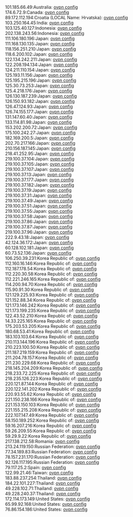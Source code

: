 101.185.66.49:Australia: [ovpn config](vpn/101_185_66_49.ovpn)  
174.6.72.9:Canada: [ovpn config](vpn/174_6_72_9.ovpn)  
89.172.112.194:Croatia (LOCAL Name: Hrvatska): [ovpn config](vpn/89_172_112_194.ovpn)  
103.250.164.45:India: [ovpn config](vpn/103_250_164_45.ovpn)  
103.125.40.127:Indonesia: [ovpn config](vpn/103_125_40_127.ovpn)  
202.138.243.56:Indonesia: [ovpn config](vpn/202_138_243_56.ovpn)  
111.106.180.196:Japan: [ovpn config](vpn/111_106_180_196.ovpn)  
111.168.130.135:Japan: [ovpn config](vpn/111_168_130_135.ovpn)  
118.156.251.210:Japan: [ovpn config](vpn/118_156_251_210.ovpn)  
118.6.200.102:Japan: [ovpn config](vpn/118_6_200_102.ovpn)  
122.134.242.211:Japan: [ovpn config](vpn/122_134_242_211.ovpn)  
122.208.194.134:Japan: [ovpn config](vpn/122_208_194_134.ovpn)  
124.211.110.154:Japan: [ovpn config](vpn/124_211_110_154.ovpn)  
125.193.11.156:Japan: [ovpn config](vpn/125_193_11_156.ovpn)  
125.195.215.196:Japan: [ovpn config](vpn/125_195_215_196.ovpn)  
125.30.73.253:Japan: [ovpn config](vpn/125_30_73_253.ovpn)  
125.4.218.176:Japan: [ovpn config](vpn/125_4_218_176.ovpn)  
126.130.187.239:Japan: [ovpn config](vpn/126_130_187_239.ovpn)  
126.150.93.182:Japan: [ovpn config](vpn/126_150_93_182.ovpn)  
126.47.124.93:Japan: [ovpn config](vpn/126_47_124_93.ovpn)  
126.74.155.177:Japan: [ovpn config](vpn/126_74_155_177.ovpn)  
131.147.60.40:Japan: [ovpn config](vpn/131_147_60_40.ovpn)  
133.114.81.98:Japan: [ovpn config](vpn/133_114_81_98.ovpn)  
153.202.200.72:Japan: [ovpn config](vpn/153_202_200_72.ovpn)  
175.100.242.27:Japan: [ovpn config](vpn/175_100_242_27.ovpn)  
182.169.200.5:Japan: [ovpn config](vpn/182_169_200_5.ovpn)  
202.70.217.166:Japan: [ovpn config](vpn/202_70_217_166.ovpn)  
210.156.187.145:Japan: [ovpn config](vpn/210_156_187_145.ovpn)  
218.41.252.95:Japan: [ovpn config](vpn/218_41_252_95.ovpn)  
219.100.37.104:Japan: [ovpn config](vpn/219_100_37_104.ovpn)  
219.100.37.105:Japan: [ovpn config](vpn/219_100_37_105.ovpn)  
219.100.37.107:Japan: [ovpn config](vpn/219_100_37_107.ovpn)  
219.100.37.13:Japan: [ovpn config](vpn/219_100_37_13.ovpn)  
219.100.37.177:Japan: [ovpn config](vpn/219_100_37_177.ovpn)  
219.100.37.182:Japan: [ovpn config](vpn/219_100_37_182.ovpn)  
219.100.37.19:Japan: [ovpn config](vpn/219_100_37_19.ovpn)  
219.100.37.31:Japan: [ovpn config](vpn/219_100_37_31.ovpn)  
219.100.37.49:Japan: [ovpn config](vpn/219_100_37_49.ovpn)  
219.100.37.51:Japan: [ovpn config](vpn/219_100_37_51.ovpn)  
219.100.37.55:Japan: [ovpn config](vpn/219_100_37_55.ovpn)  
219.100.37.58:Japan: [ovpn config](vpn/219_100_37_58.ovpn)  
219.100.37.86:Japan: [ovpn config](vpn/219_100_37_86.ovpn)  
219.100.37.87:Japan: [ovpn config](vpn/219_100_37_87.ovpn)  
219.100.37.96:Japan: [ovpn config](vpn/219_100_37_96.ovpn)  
222.9.43.18:Japan: [ovpn config](vpn/222_9_43_18.ovpn)  
42.124.36.172:Japan: [ovpn config](vpn/42_124_36_172.ovpn)  
60.128.102.181:Japan: [ovpn config](vpn/60_128_102_181.ovpn)  
60.73.52.136:Japan: [ovpn config](vpn/60_73_52_136.ovpn)  
106.250.39.231:Korea Republic of: [ovpn config](vpn/106_250_39_231.ovpn)  
112.160.16.146:Korea Republic of: [ovpn config](vpn/112_160_16_146.ovpn)  
112.187.178.54:Korea Republic of: [ovpn config](vpn/112_187_178_54.ovpn)  
112.220.30.58:Korea Republic of: [ovpn config](vpn/112_220_30_58.ovpn)  
112.221.246.165:Korea Republic of: [ovpn config](vpn/112_221_246_165.ovpn)  
114.200.94.70:Korea Republic of: [ovpn config](vpn/114_200_94_70.ovpn)  
115.90.91.30:Korea Republic of: [ovpn config](vpn/115_90_91_30.ovpn)  
121.129.225.93:Korea Republic of: [ovpn config](vpn/121_129_225_93.ovpn)  
121.152.88.34:Korea Republic of: [ovpn config](vpn/121_152_88_34.ovpn)  
121.173.146.242:Korea Republic of: [ovpn config](vpn/121_173_146_242.ovpn)  
121.173.199.235:Korea Republic of: [ovpn config](vpn/121_173_199_235.ovpn)  
122.43.52.210:Korea Republic of: [ovpn config](vpn/122_43_52_210.ovpn)  
14.33.225.165:Korea Republic of: [ovpn config](vpn/14_33_225_165.ovpn)  
175.203.53.205:Korea Republic of: [ovpn config](vpn/175_203_53_205.ovpn)  
180.68.53.41:Korea Republic of: [ovpn config](vpn/180_68_53_41.ovpn)  
183.103.103.64:Korea Republic of: [ovpn config](vpn/183_103_103_64.ovpn)  
210.113.144.196:Korea Republic of: [ovpn config](vpn/210_113_144_196.ovpn)  
210.223.100.50:Korea Republic of: [ovpn config](vpn/210_223_100_50.ovpn)  
211.187.219.159:Korea Republic of: [ovpn config](vpn/211_187_219_159.ovpn)  
211.204.78.157:Korea Republic of: [ovpn config](vpn/211_204_78_157.ovpn)  
211.230.229.68:Korea Republic of: [ovpn config](vpn/211_230_229_68.ovpn)  
218.145.204.209:Korea Republic of: [ovpn config](vpn/218_145_204_209.ovpn)  
218.233.72.225:Korea Republic of: [ovpn config](vpn/218_233_72_225.ovpn)  
218.235.126.223:Korea Republic of: [ovpn config](vpn/218_235_126_223.ovpn)  
220.121.87.144:Korea Republic of: [ovpn config](vpn/220_121_87_144.ovpn)  
220.122.141.202:Korea Republic of: [ovpn config](vpn/220_122_141_202.ovpn)  
220.93.55.62:Korea Republic of: [ovpn config](vpn/220_93_55_62.ovpn)  
221.150.238.166:Korea Republic of: [ovpn config](vpn/221_150_238_166.ovpn)  
221.153.150.103:Korea Republic of: [ovpn config](vpn/221_153_150_103.ovpn)  
221.155.215.208:Korea Republic of: [ovpn config](vpn/221_155_215_208.ovpn)  
222.107.147.49:Korea Republic of: [ovpn config](vpn/222_107_147_49.ovpn)  
58.150.189.252:Korea Republic of: [ovpn config](vpn/58_150_189_252.ovpn)  
59.16.207.216:Korea Republic of: [ovpn config](vpn/59_16_207_216.ovpn)  
59.26.209.55:Korea Republic of: [ovpn config](vpn/59_26_209_55.ovpn)  
59.29.9.22:Korea Republic of: [ovpn config](vpn/59_29_9_22.ovpn)  
217.138.212.58:Romania: [ovpn config](vpn/217_138_212_58.ovpn)  
213.24.119.150:Russian Federation: [ovpn config](vpn/213_24_119_150.ovpn)  
77.34.189.83:Russian Federation: [ovpn config](vpn/77_34_189_83.ovpn)  
78.157.231.170:Russian Federation: [ovpn config](vpn/78_157_231_170.ovpn)  
92.126.117.195:Russian Federation: [ovpn config](vpn/92_126_117_195.ovpn)  
79.117.25.2:Spain: [ovpn config](vpn/79_117_25_2.ovpn)  
122.99.21.46:Taiwan: [ovpn config](vpn/122_99_21_46.ovpn)  
183.88.237.254:Thailand: [ovpn config](vpn/183_88_237_254.ovpn)  
184.22.101.227:Thailand: [ovpn config](vpn/184_22_101_227.ovpn)  
49.228.102.71:Thailand: [ovpn config](vpn/49_228_102_71.ovpn)  
49.228.240.37:Thailand: [ovpn config](vpn/49_228_240_37.ovpn)  
172.114.173.149:United States: [ovpn config](vpn/172_114_173_149.ovpn)  
65.99.92.168:United States: [ovpn config](vpn/65_99_92_168.ovpn)  
76.86.154.186:United States: [ovpn config](vpn/76_86_154_186.ovpn)  
